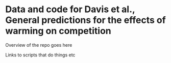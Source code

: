 # Data and code for Davis et al., General predictions for the effects of warming on competition



Overview of the repo goes here



Links to scripts that do things etc
